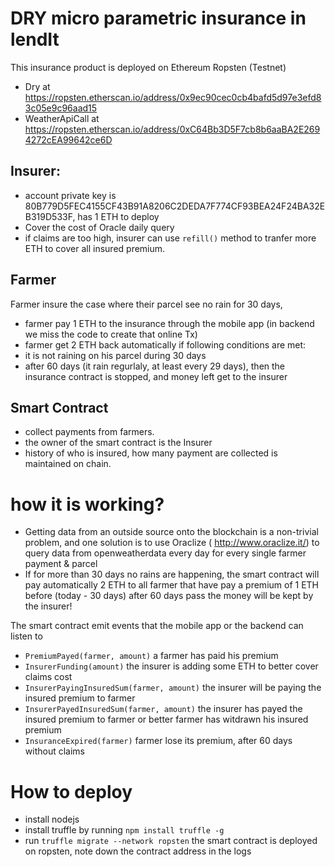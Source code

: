 # DRY micro parametric insurance in lendIt

This insurance product is deployed on Ethereum Ropsten (Testnet)
*  Dry at https://ropsten.etherscan.io/address/0x9ec90cec0cb4bafd5d97e3efd83c05e9c96aad15
*  WeatherApiCall at https://ropsten.etherscan.io/address/0xC64Bb3D5F7cb8b6aaBA2E2694272cEA99642ce6D

## Insurer:
* account private key is 80B779D5FEC4155CF43B91A8206C2DEDA7F774CF93BEA24F24BA32EB319D533F, has 1 ETH to deploy
* Cover the cost of Oracle daily query
* if claims are too high, insurer can use `refill()` method to tranfer more ETH to cover all insured premium.

## Farmer
Farmer insure the case where their parcel see no rain for 30 days,
* farmer pay 1 ETH to the insurance through the mobile app (in backend we miss the code to create that online Tx)
* farmer get 2 ETH back automatically if following conditions are met:
 * it is not raining on his parcel during 30 days
 * after 60 days (it rain regurlaly, at least every 29 days), then the insurance contract is stopped, and money left get to the insurer

## Smart Contract
* collect payments from farmers.
* the owner of the smart contract is the Insurer
* history of who is insured, how many payment are collected is maintained on chain.

# how it is working?
* Getting data from an outside source onto the blockchain is a non-trivial problem, and one solution is to use Oraclize ( http://www.oraclize.it/) to query data from openweatherdata every day for every single farmer payment & parcel
* If for more than 30 days no rains are happening, the smart contract will pay
automatically 2 ETH to all farmer that have  pay a premium of 1 ETH before (today - 30 days)
after 60 days pass the money will be kept by the insurer!

The smart contract emit events that the mobile app or the backend can listen to
* `PremiumPayed(farmer, amount)` a farmer has paid his premium
* `InsurerFunding(amount)`       the insurer is adding some ETH to better cover claims cost
* `InsurerPayingInsuredSum(farmer, amount)` the insurer will be paying the insured premium to farmer
* `InsurerPayedInsuredSum(farmer, amount)` the insurer has payed the insured premium to farmer or better farmer has witdrawn his insured premium
* `InsuranceExpired(farmer)`              farmer lose its premium, after 60 days without claims

# How to deploy
* install nodejs
* install truffle by running `npm install truffle -g`
* run `truffle migrate --network ropsten`
the smart contract is deployed on ropsten, note down the contract address in the logs
